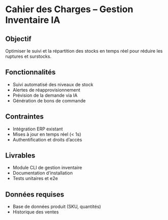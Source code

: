 # Cahier des Charges – Gestion Inventaire IA

## Objectif
Optimiser le suivi et la répartition des stocks en temps réel pour réduire les ruptures et surstocks.

## Fonctionnalités
- Suivi automatisé des niveaux de stock
- Alertes de réapprovisionnement
- Prévision de la demande via IA
- Génération de bons de commande

## Contraintes
- Intégration ERP existant
- Mises à jour en temps réel (< 1s)
- Authentification et droits d’accès

## Livrables
- Module CLI de gestion inventaire
- Documentation d’installation
- Tests unitaires et e2e

## Données requises
- Base de données produit (SKU, quantités)
- Historique des ventes
